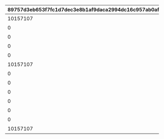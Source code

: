 |89757d3eb653f7fc1d7dec3e8b1af9daca2994dc16c957ab0af8ff307c5ae66d|7c514cd0a2c12c9c7b0696310736fb3089a643c55328e61398aaac30ff8ddeca|81b7d75370b5cf027015d15b36bd695710b74c374ee60d93f82c7f462de6d2d5|e06cedc0ad517ca8721a56c22252a8b4b22034584f0ae76aa69ce7075ece5744|2f41275bbadd015fcd266892a8ba35c2142655198767ca155371b6306b3f8b21|fc82d563434580efeaf9c3c6d564d6077ce7440706f25afd83eadf597d54bdf7|375fa192c2f258cac40bd6fc64197183bd8c28fce0142bbba3219dde637266e4|b03f22ee0a4339c11b7fac2e27388e327d2424bc05e67c43e35b562b61273a35|a3b1d22f9e67ac55f3d691b074c295278d8dce92625325e2d1696b2c8813553b|e9433f79407e07bd9ee99fd61c7a8820a585aa12f9a5799322d8177e612ca990|f760098b4f6119df9401895449e93308dcf8cdf12113ea9625074789aa9450ee|
| --- | --- | --- | --- | --- | --- | --- | --- | --- | --- | --- |
|10157107|0|10128|8|25|2|0|5128071|二人だけの時間|0|91002|
|0|0|10128|8|25|2|5128071|5128072|新居の必須条件|0|91002|
|0|0|10128|8|25|2|5128072|5128073|本当は誰よりも|0|91002|
|0|0|10128|8|25|2|5128073|5128074|家族で大切に\nしたいこと|0|91002|
|0|0|10128|8|50|2|5128074|5128075|誓いの言葉|0|91002|
|10157107|0|10128|8|25|3|0|5128081|血の婚約報告|0|91002|
|0|0|10128|8|25|3|5128081|5128082|風来人の家探し|0|91002|
|0|0|10128|8|25|3|5128082|5128083|愛おしい時間|0|91002|
|0|0|10128|8|25|3|5128083|5128084|トーゴクの\n家族文化|0|91002|
|0|0|10128|8|50|3|5128084|5128085|飾らない愛を|0|91002|
|0|0|10128|0|0|4|5128075|5128091|口約束は災いのもと|5128085|0|
|0|11001271|10128|0|0|4|5128091|5128092|譲れない家庭の味|0|0|
|10157107|0|10128|0|0|1|0|5128161|夢の語り部に誘われて|0|0|